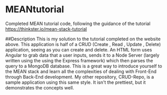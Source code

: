 # MEANtutorial
Completed MEAN tutorial code, following the guidance of the tutorial https://thinkster.io/mean-stack-tutorial

##Description
This is my solution to the tutorial completed on the website above. This application is half of a CRUD (Create , Read , Update , Delete) application, seeing as you can create and delete. An HTML form uses Angular to grab data that a user inputs, sends it to a Node Server (largely written using the using the Express framework) which then parses the query to a MongoDB database. This is a great way to introduce yourself to the MEAN stack and learn all the complexities of dealing with Front-End through Back-End development. 
My other repository, CRUD-Repo, is a sample application using this same style. It isn't the prettiest, but it demonstrates the concepts well. 
